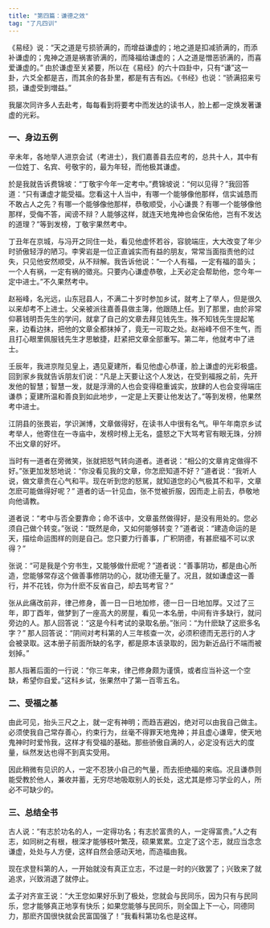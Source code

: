 ```yaml
---
title: "第四篇：谦德之效"
tag: "了凡四训"
---
```


《易经》说：“天之道是亏损骄满的，而增益谦虚的；地之道是扣减骄满的，而添补谦虚的；鬼神之道是祸害骄满的，而降福给谦虚的；人之道是憎恶骄满的，而喜爱谦虚的。” 由於谦虚至关紧要，所以在《易经》的六十四卦中，只有“谦”这一卦，六爻全都是吉，而其余的各卦里，都是有吉有凶。《书经》也说：“骄满招来亏损，谦虚受到増益。”

我屡次同许多人去赴考，每每看到将要考中而发达的读书人，脸上都一定焕发著谦虚的光彩。

### 一、身**边**五例

辛未年，各地举人进京会试（考进士），我们嘉善县去应考的，总共十人，其中有一位姓丁、名宾、号敬宇的，最为年轻，而他极其谦虚。

於是我就告诉费锦坡：“丁敬宇今年一定考中。”费锦坡说：“何以见得？”我回答道：“只有谦虚才能受福。您看这十人当中，有哪一个能够像他那样，信实诚恳而不敢占人之先？有哪一个能够像他那样，恭敬顺受，小心谦畏？有哪一个能够像他那样，受侮不答，闻谤不辩？人能够这样，就连天地鬼神也会保佑他，岂有不发达的道理？”等到发榜，丁敬宇果然考中。

丁丑年在京城，与冯开之同住一处，看见他虚怀若谷，容貌端庄，大大改变了年少时骄傲轻浮的陋习。李霁岩是一位正直诚实而有益的朋友，常常当面指责他的过失，只见他安然顺受，从不辩解。我告诉他说：“一个人有福，一定有福的苗头；一个人有祸，一定有祸的徵兆。只要内心谦虚恭敬，上天必定会帮助他，您今年一定中进士。”不久果然考中。

赵裕峰，名光远，山东冠县人，不满二十岁时参加乡试，就考上了举人，但是很久以来却考不上进士。父亲被派往嘉善县做主簿，他跟随上任。到了那里，由於非常仰慕钱明吾先生的学问，就拿了自己的文章去拜见钱先生。殊不知钱先生提起笔来，边看边抹，把他的文章全都抹掉了，竟无一可取之处。赵裕峰不但不生气，而且打心眼里佩服钱先生才思敏捷，赶紧把文章全部重写。第二年，他就考中了进士。

壬辰年，我进京陛见皇上，遇见夏建所，看见他虚心恭谨，脸上谦虚的光彩极盛。回到家乡我就告诉朋友们说：“凡是上天要让这个人发达，在受到福报之前，先开发他的智慧；智慧一发，就是浮滑的人也会变得稳重诚实，放肆的人也会变得端庄谦恭；夏建所温和善良到如此地步，一定是上天要让他发达了。”等到发榜，他果然考中进士。

江阴县的张畏岩，学识渊博，文章做得好，在读书人中很有名气。甲午年南京乡试考举人，他寄住在一寺庙中，发榜时榜上无名，盛怒之下大骂考官有眼无珠，分辨不出文章的好坏。

当时有一道者在旁微笑，张就把怒气转向道者。道者说：“相公的文章肯定做得不好。”张更加发怒地说：“你没看见我的文章，你怎麽知道不好？”道者说：“我听人说，做文章贵在心气和平。现在听到您的怒駡，就知道您的心气极其不和平，文章怎麽可能做得好呢？” 道者的话一针见血，张不觉被折服，因而走上前去，恭敬地向他请教。

道者说：“考中与否全要靠命；命不该中，文章虽然做得好，是没有用处的。您必须自己做个转变。”张说：“既然是命，又如何能够转变？”道者说：“建造命运的是天，描绘命运图样的则是自己。您只要力行善事，广积阴德，有甚麽福不可以求得？”

张说：“可是我是个穷书生，又能够做什麽呢？”道者说：“善事阴功，都是由心所造，您能够常存这个做善事修阴功的心，就功德无量了。况且，就如谦虚这一善行，并不花钱，你为什麽不反省自己，却去骂考官？”

张从此痛改前非，律己修身，善一日一日地加修，德一日一日地加厚。又过了三年，即丁酉年，做梦到了一座高大的房屋，看见一本名册，中间有许多缺行，就问旁边的人。那人回答说：“这是今科考试的录取名册。”张问：“为什麽缺了这麽多名字？” 那人回答说：“阴间对考科第的人三年核查一次，必须积德而无恶行的人才会被录取。这本册子前面所缺的名字，都是原本该录取的，因为新近品行不端而被划掉。”

那人指著后面的一行说：“你三年来，律己修身颇为谨慎，或者应当补这一个空缺，希望你自爱。”这科乡试，张果然中了第一百零五名。

### 二、受福之基

由此可见，抬头三尺之上，就一定有神明；而趋吉避凶，绝对可以由我自己做主。必须使我自己常存善心，约束行为，丝毫不得罪天地鬼神；并且虚心谦卑，使天地鬼神时时爱怜我，这样才有受福的基础。那些骄傲自满的人，必定没有远大的度量，纵然发达也得不到真实受用。

因此稍微有见识的人，一定不忍狭小自己的气量，而去拒绝福的来临。况且谦恭则能受教於他人，兼收并蓄，无穷尽地吸取别人的长处，这尤其是修习学业的人，所必不可缺少的。

### 三、**总结**全**书**

古人说：“有志於功名的人，一定得功名；有志於富贵的人，一定得富贵。”人之有志，如同树之有根，根深才能够枝叶繁茂，硕果累累。立定了这个志，就应当念念谦虚，处处与人方便，这样自然会感动天地，而造福由我。

现在求登科第的人，一开始就没有真正立志，不过是一时的兴致罢了；兴致来了就追求，兴致消退了就停止。

孟子对齐宣王说：“大王您如果好乐到了极处，您就会与民同乐，因为只有与民同乐，您才能够真正地享有快乐；如果您能够与民同乐，则全国上下一心，同德同力，那麽齐国很快就会民富国强了！”我看科第功名也是这样。
